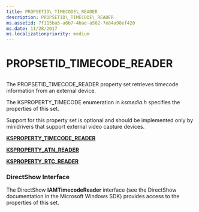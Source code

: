 ```yaml
---
title: PROPSETID\_TIMECODE\_READER
description: PROPSETID\_TIMECODE\_READER
ms.assetid: 7f115ba5-a6b7-4bae-a562-7e84a98ef420
ms.date: 11/28/2017
ms.localizationpriority: medium
---
```


# PROPSETID\_TIMECODE\_READER


## <span id="ddk_propsetid_timecode_reader_ks"></span><span id="DDK_PROPSETID_TIMECODE_READER_KS"></span>


The PROPSETID\_TIMECODE\_READER property set retrieves timecode information from an external device.

The KSPROPERTY\_TIMECODE enumeration in *ksmedia.h* specifies the properties of this set.

Support for this property set is optional and should be implemented only by minidrivers that support external video capture devices.

[**KSPROPERTY\_TIMECODE\_READER**](ksproperty-timecode-reader.md)

[**KSPROPERTY\_ATN\_READER**](ksproperty-atn-reader.md)

[**KSPROPERTY\_RTC\_READER**](ksproperty-rtc-reader.md)

### <span id="directshow_interface"></span><span id="DIRECTSHOW_INTERFACE"></span>DirectShow Interface

The DirectShow **IAMTimecodeReader** interface (see the DirectShow documentation in the Microsoft Windows SDK) provides access to the properties of this set.

 

 





